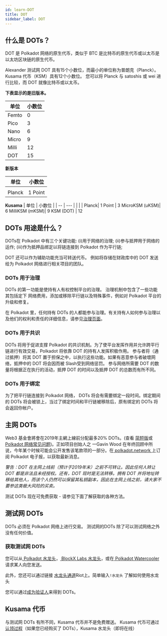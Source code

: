 ```yaml
---
id: learn-DOT
title: DOT
sidebar_label: DOT
---
```


## 什么是 DOTs？

DOT 是 Polkadot 网络的原生代币，类似于 BTC 是比特币的原生代币或以太币是以太坊区块链的原生代币。

Alexander 测试网 DOT 具有15个小数位，而最小的单位称为普朗克（Planck）。 Kusama 代币（KSM）具有12个小数位。 您可以将 Planck 与 satoshis 或 wei 进行比较，而 DOT 就像比特币或以太币。

**下表显示的是旧版本。**

| 单位    | 小数位 |
| ----- | --- |
| Femto | 0   |
| Pico  | 3   |
| Nano  | 6   |
| Micro | 9   |
| Milli | 12  |
| DOT   | 15  |

**新版本**

| 单位 | 小数位 |
| -- | --- |
|    |     |
 Planck| 1 Point | 3 Microdot (uDOT)| 6 Millidot (mDOT)| 9 Dot (DOT) | 12 Blob | 15

**Kusama**
| 单位 | 小数位 |
| -- | --- |
|    |     |
 Planck| 1 Point | 3 MicroKSM (uKSM)| 6 MilliKSM (mKSM)| 9 KSM (DOT) | 12


## DOTs 用途是什么？

DOTs在 Polkadot 中有三个关键功能: (i)用于网络的治理; (ii)参与抵押用于网络的运作; (iii)作为抵押品绑定以将链连接到 Polkadot 作为平行链;

DOT 还可以作为辅助功能充当可转送代币。 例如将存储在财政库中的 DOT 发送给为 Polkadot 网络进行相关项目的团队。

### DOTs 用于治理

DOTs 的第一功能是使持有人有权控制平台的治理。 治理机制中包含了一些功能其包括定下 网络费用，添加或移除平行链以及特殊事件，例如对 Polkadot 平台的升级和修复。

在 Polkadot 里，任何持有 DOTs 的人都能参与治理。有关持有人如何参与治理以及他们的权利和责任的详细信息，请参见[治理页面](polkadot-learn-governance)。

### DOTs 用于共识

DOTs 将用于促进支撑 Polkadot 的共识机制。为了使平台发挥作用并允许跨平行链进行有效交易，Polkadot 将依靠 DOT 的持有人发挥积极作用。 参与者将（通过抵押）将其 DOT 置于担保之中，以执行这些功能。如果有恶意参与者破壞网络，抵押中的 DOT 将会因而被 Slash受到网络惩罚。 参与网络所需要 DOT 的数量将根据正在执行的活动，抵押 DOT 的时间以及抵押 DOT 的总数而有所不同。

### DOTs 用于绑定

为了把平行链连接到 Polkadot 网络， DOTs 将会有需要绑定一段时间。绑定期间的 DOTs 将会被锁上，当过了绑定时间和平行链被移除后，原有绑定的 DOTs 将会返回你帐户。

## 主网 DOTs

Web3 基金會將會在2019年主網上線前分配最多20% DOTs。(查看 [简短版](https://polkadot.network/Polkadot-lightpaper.pdf)或[Polkadot 网络常见问题](https://polkadot.network/faq/))。正如项目创始人之 一Gavin Wood 在年终回顾中所说，今年某个时候可能会公开发售该笔款项的一部分。在[ polkadot.network ](https://polkadot.network/)上订阅 Polkadot 电子报，以获取最新消息。

_警告：DOT 在主网上线前（预计于2019年末）之前不可转让。因此任何人转让 DOT 都是非法且未经授权。还有，DOT 现时是无法转移。拥有 DOT 并将地址转移给其他人，而该个人仍然可以保留其私钥副本，因此在主网上线之前，请大家不要参这类极大风险的买卖。_

测试 DOTs 现在可免费获取 - 请参见下面了解获取的各种方法。

## 测试网 DOTs

DOTs 必须在 Polkadot 网络上进行交易。 测试网的DOTs 除了可以测试网络之外没有任何价值。

### 获取测试网 DOTs

您可以从[ Polkadot 水龙头](https://faucet.polkadot.network/)，[ BlockX Labs 水龙头](https://faucets.blockxlabs.com/)，或在[ Polkadot Watercooler ](https://riot.im/app/#/room/#polkadot-watercooler:matrix.org) 请求某人向您发送。

此外，您还可以通过链接 [水龙头通道](https://matrix.to/#/!puxkyylfiAUGGBhGmY:web3.foundation?via=web3.foundation&via=matrix.org&via=matrix.parity.io)Riot上。简单输入`!水龙头` 了解如何使用水龙头


您可以通过[成为验证人](https://wiki.polkadot.network/en/latest/polkadot/node/guides/how-to-validate/)来得到 DOTs。

## Kusama 代币

与测试网 DOTs 有所不同，Kusama 代币并不是免费赠送。 Kusama 代币可通过[认领过程](https://claim.kusama.network/)（如果您已经购买了 DOTs），Kusama 水龙头（即将在线）
